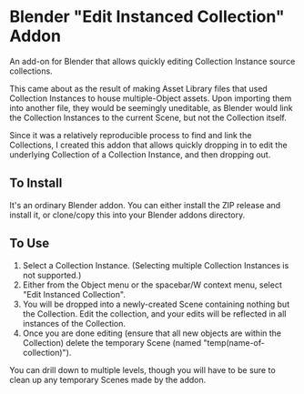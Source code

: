 # Blender "Edit Instanced Collection" Addon
An add-on for Blender that allows quickly editing Collection Instance source collections.

This came about as the result of making Asset Library files that used Collection Instances to house multiple-Object assets.
Upon importing them into another file, they would be seemingly uneditable, as Blender would link the Collection Instances to
the current Scene, but not the Collection itself.

Since it was a relatively reproducible process to find and link the Collections, I created this addon that allows quickly
dropping in to edit the underlying Collection of a Collection Instance, and then dropping out.

## To Install

It's an ordinary Blender addon. You can either install the ZIP release and install it, or clone/copy this into your
Blender addons directory.

## To Use

1. Select a Collection Instance. (Selecting multiple Collection Instances is not supported.)
2. Either from the Object menu or the spacebar/W context menu, select "Edit Instanced Collection".
3. You will be dropped into a newly-created Scene containing nothing but the Collection. Edit the collection, and your
   edits will be reflected in all instances of the Collection.
4. Once you are done editing (ensure that all new objects are within the Collection) delete the temporary Scene (named
   "temp(name-of-collection)").

You can drill down to multiple levels, though you will have to be sure to clean up any temporary Scenes
made by the addon.
